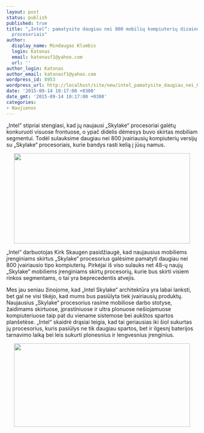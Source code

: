 ```yaml
---
layout: post
status: publish
published: true
title: "„Intel“: pamatysite daugiau nei 800 mobilių kompiuterių dizainų su „Skylake“
  procesoriais"
author:
  display_name: Mindaugas Klumbis
  login: Katonas
  email: katonasf1@yahoo.com
  url: ''
author_login: Katonas
author_email: katonasf1@yahoo.com
wordpress_id: 8953
wordpress_url: http://localhost/site/new/intel_pamatysite_daugiau_nei_800_mobiliu_kompiuteriu_dizainu_su_skylake_procesoriais_/
date: '2015-09-14 10:17:00 +0300'
date_gmt: '2015-09-14 10:17:00 +0300'
categories:
- Naujienos
---
```

<p>
	&bdquo;Intel&ldquo; stipriai stengiasi, kad jų naujausi &bdquo;Skylake&ldquo; procesoriai galėtų konkuruoti visuose frontuose, o ypač didelis dėmesys buvo skirtas mobiliam segmentui. Todėl sulauksime daugiau nei 800 įvairiausių kompiuterių versijų su &bdquo;Skylake&ldquo; procesoriais, kurie bandys rasti kelią į jūsų namus.</p>
<p style="text-align: center;">
	<a href="http://technews.lt/userfiles/intel_presentation_skylake.jpg" style="text-align: center;"><img alt="" src="http://technews.lt/userfiles/intel_presentation_skylake.jpg" style="width: 464px; height: 238px;" /></a></p>
<p>
	&bdquo;Intel&ldquo; darbuotojas Kirk Skaugen pasidžiaugė, kad naujausius mobiliems įrenginiams skirtus &bdquo;Skylake&ldquo; procesorius galėsime pamatyti daugiau nei 800 įvairiausio tipo kompiuterių. Pirkėjai i&scaron; viso sulauks net 48-ų naujų &bdquo;Skylake&ldquo; mobiliems įrenginiams skirtų procesorių, kurie bus skirti visiem rinkos segmentams, o tai yra beprecedentis atvejis.</p>
<p>
	Mes jau seniau žinojome, kad &bdquo;Intel Skylake&ldquo; architektūra yra labai lanksti, bet gal ne visi tikėjo, kad mums bus pasiūlyta tiek įvairiausių produktų. Naujausius &bdquo;Skylake&ldquo; procesorius rasime mobiliose darbo stotyse, žaidimams skirtuose, įprastiniuose ir ultra plonuose ne&scaron;iojamuose kompiuteriuose taip pat du viename sistemose bei auk&scaron;tos spartos plan&scaron;etėse. &bdquo;Intel&ldquo; skaidrė drąsiai teigia, kad tai geriausias iki &scaron;iol sukurtas jų procesorius, kuris pasiūlys ne tik daugiau spartos, bet ir ilgesnį baterijos tarnavimo laiką bei leis sukurti plonesnius ir lengvesnius įrenginius.</p>
<p style="text-align: center;">
	<a href="http://technews.lt/userfiles/intel_800_design_wins.jpg"><img alt="" src="http://technews.lt/userfiles/intel_800_design_wins.jpg" style="width: 464px; height: 220px;" /></a></p>
